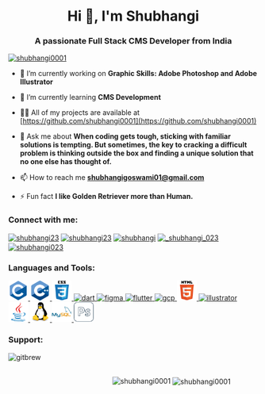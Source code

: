 <h1 align="center">Hi 👋, I'm Shubhangi</h1>
<h3 align="center">A passionate Full Stack CMS Developer from India</h3>

<p align="left"> <a href="https://github.com/ryo-ma/github-profile-trophy"><img src="https://github-profile-trophy.vercel.app/?username=shubhangi0001" alt="shubhangi0001" /></a> </p>

- 🔭 I’m currently working on **Graphic Skills: Adobe Photoshop and Adobe Illustrator**

- 🌱 I’m currently learning **CMS Development**

- 👨‍💻 All of my projects are available at [https://github.com/shubhangi0001](https://github.com/shubhangi0001)

- 💬 Ask me about **When coding gets tough, sticking with familiar solutions is tempting. But sometimes, the key to cracking a difficult problem is thinking outside the box and finding a unique solution that no one else has thought of.**

- 📫 How to reach me **shubhangigoswami01@gmail.com**

- ⚡ Fun fact **I like Golden Retriever more than Human.**

<h3 align="left">Connect with me:</h3>
<p align="left">
<a href="https://dev.to/shubhangi23" target="blank"><img align="center" src="https://raw.githubusercontent.com/rahuldkjain/github-profile-readme-generator/master/src/images/icons/Social/devto.svg" alt="shubhangi23" height="30" width="40" /></a>
<a href="https://linkedin.com/in/shubhangi23" target="blank"><img align="center" src="https://raw.githubusercontent.com/rahuldkjain/github-profile-readme-generator/master/src/images/icons/Social/linked-in-alt.svg" alt="shubhangi23" height="30" width="40" /></a>
<a href="https://stackoverflow.com/users/shubhangi" target="blank"><img align="center" src="https://raw.githubusercontent.com/rahuldkjain/github-profile-readme-generator/master/src/images/icons/Social/stack-overflow.svg" alt="shubhangi" height="30" width="40" /></a>
<a href="https://instagram.com/_shubhangi_023" target="blank"><img align="center" src="https://raw.githubusercontent.com/rahuldkjain/github-profile-readme-generator/master/src/images/icons/Social/instagram.svg" alt="_shubhangi_023" height="30" width="40" /></a>
<a href="https://dribbble.com/shubhangi023" target="blank"><img align="center" src="https://raw.githubusercontent.com/rahuldkjain/github-profile-readme-generator/master/src/images/icons/Social/dribbble.svg" alt="shubhangi023" height="30" width="40" /></a>
</p>

<h3 align="left">Languages and Tools:</h3>
<p align="left"> <a href="https://www.cprogramming.com/" target="_blank" rel="noreferrer"> <img src="https://raw.githubusercontent.com/devicons/devicon/master/icons/c/c-original.svg" alt="c" width="40" height="40"/> </a> <a href="https://www.w3schools.com/cpp/" target="_blank" rel="noreferrer"> <img src="https://raw.githubusercontent.com/devicons/devicon/master/icons/cplusplus/cplusplus-original.svg" alt="cplusplus" width="40" height="40"/> </a> <a href="https://www.w3schools.com/css/" target="_blank" rel="noreferrer"> <img src="https://raw.githubusercontent.com/devicons/devicon/master/icons/css3/css3-original-wordmark.svg" alt="css3" width="40" height="40"/> </a> <a href="https://dart.dev" target="_blank" rel="noreferrer"> <img src="https://www.vectorlogo.zone/logos/dartlang/dartlang-icon.svg" alt="dart" width="40" height="40"/> </a> <a href="https://www.figma.com/" target="_blank" rel="noreferrer"> <img src="https://www.vectorlogo.zone/logos/figma/figma-icon.svg" alt="figma" width="40" height="40"/> </a> <a href="https://flutter.dev" target="_blank" rel="noreferrer"> <img src="https://www.vectorlogo.zone/logos/flutterio/flutterio-icon.svg" alt="flutter" width="40" height="40"/> </a> <a href="https://cloud.google.com" target="_blank" rel="noreferrer"> <img src="https://www.vectorlogo.zone/logos/google_cloud/google_cloud-icon.svg" alt="gcp" width="40" height="40"/> </a> <a href="https://www.w3.org/html/" target="_blank" rel="noreferrer"> <img src="https://raw.githubusercontent.com/devicons/devicon/master/icons/html5/html5-original-wordmark.svg" alt="html5" width="40" height="40"/> </a> <a href="https://www.adobe.com/in/products/illustrator.html" target="_blank" rel="noreferrer"> <img src="https://www.vectorlogo.zone/logos/adobe_illustrator/adobe_illustrator-icon.svg" alt="illustrator" width="40" height="40"/> </a> <a href="https://www.java.com" target="_blank" rel="noreferrer"> <img src="https://raw.githubusercontent.com/devicons/devicon/master/icons/java/java-original.svg" alt="java" width="40" height="40"/> </a> <a href="https://www.linux.org/" target="_blank" rel="noreferrer"> <img src="https://raw.githubusercontent.com/devicons/devicon/master/icons/linux/linux-original.svg" alt="linux" width="40" height="40"/> </a> <a href="https://www.mysql.com/" target="_blank" rel="noreferrer"> <img src="https://raw.githubusercontent.com/devicons/devicon/master/icons/mysql/mysql-original-wordmark.svg" alt="mysql" width="40" height="40"/> </a> <a href="https://www.photoshop.com/en" target="_blank" rel="noreferrer"> <img src="https://raw.githubusercontent.com/devicons/devicon/master/icons/photoshop/photoshop-line.svg" alt="photoshop" width="40" height="40"/> </a> </p>

<h3 align="left">Support:</h3>
<p><a href="https://www.buymeacoffee.com/gitbrew"> <img align="left" src="https://cdn.buymeacoffee.com/buttons/v2/default-yellow.png" height="50" width="210" alt="gitbrew" /></a></p><br><br>

<p><img align="left" src="https://github-readme-stats.vercel.app/api/top-langs?username=shubhangi0001&show_icons=true&locale=en&layout=compact" alt="shubhangi0001" /></p>

<p>&nbsp;<img align="center" src="https://github-readme-stats.vercel.app/api?username=shubhangi0001&show_icons=true&locale=en" alt="shubhangi0001" /></p>
